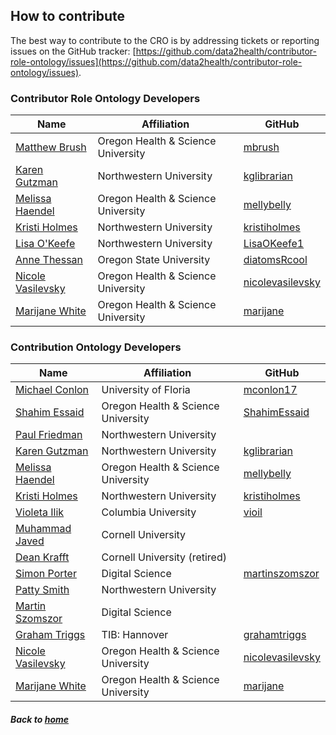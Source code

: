 ---
---
## How to contribute

The best way to contribute to the CRO is by addressing tickets or reporting issues on the GitHub tracker: [https://github.com/data2health/contributor-role-ontology/issues](https://github.com/data2health/contributor-role-ontology/issues).

### Contributor Role Ontology Developers

Name | Affiliation | GitHub
--- | --- | ---
[Matthew Brush](https://www.ohsu.edu/people/matthew-brush/AFE03ED3F99667D53E7B5151AC2B075C) | Oregon Health & Science University | [mbrush](https://github.com/mbrush) 
[Karen Gutzman](https://galter.northwestern.edu/About%20Us/karen-gutzman) | Northwestern University | [kglibrarian](https://github.com/kglibrarian) 
[Melissa Haendel](https://www.ohsu.edu/people/melissa-haendel/AFE044BDE8046E5D6FBDA51F448BDE2A) | Oregon Health & Science University | [mellybelly](https://github.com/mellybelly) 
[Kristi Holmes](https://www.feinberg.northwestern.edu/faculty-profiles/az/profile.html?xid=29964) | Northwestern University | [kristiholmes](https://github.com/kristiholmes) 
[Lisa O'Keefe](https://www.linkedin.com/in/lisaokeefe/) | Northwestern University | [LisaOKeefe1 ](https://github.com/LisaOKeefe1) 
[Anne Thessan](https://tislab.org/athessen.html) | Oregon State University | [diatomsRcool](https://github.com/diatomsRcool) 
[Nicole Vasilevsky](https://www.ohsu.edu/people/nicole-vasilevsky/AFE02EDDEA27ECE3D94EFA42F7295044) | Oregon Health & Science University | [nicolevasilevsky](https://github.com/nicolevasilevsky)
[Marijane White](https://www.ohsu.edu/people/marijane-white/37DF727DF6BE5A2DC7E2A37F35E3FD44) | Oregon Health & Science University | [marijane](https://github.com/marijane)

### Contribution Ontology Developers

Name | Affiliation | GitHub
--- | --- | ---
[Michael Conlon](http://openvivo.org/display/orcid0000-0002-1304-8447) | University of Floria | [mconlon17](https://github.com/mconlon17)
[Shahim Essaid](https://ohsu.pure.elsevier.com/en/persons/shahim-essaid) | Oregon Health & Science University | [ShahimEssaid](https://github.com/ShahimEssaid)
[Paul Friedman](http://openvivo.org/display/orcid0000-0001-8523-3687) |Northwestern University |
[Karen Gutzman](https://galter.northwestern.edu/About%20Us/karen-gutzman) | Northwestern University | [kglibrarian](https://github.com/kglibrarian) 
[Melissa Haendel](https://www.ohsu.edu/people/melissa-haendel/AFE044BDE8046E5D6FBDA51F448BDE2A) | Oregon Health & Science University | [mellybelly](https://github.com/mellybelly) 
[Kristi Holmes](https://www.feinberg.northwestern.edu/faculty-profiles/az/profile.html?xid=29964) | Northwestern University | [kristiholmes](https://github.com/kristiholmes)  
[Violeta Ilik](https://vioil.github.io/) | Columbia University | [vioil](https://github.com/vioil) 
[Muhammad Javed](http://openvivo.org/display/orcid0000-0001-9770-7640) | Cornell University | 
[Dean Krafft](http://www.cs.cornell.edu/dean/) | Cornell University (retired) | 
[Simon Porter](http://openvivo.org/display/orcid0000-0002-6151-8423) | Digital Science | [martinszomszor](https://github.com/martinszomszor)
[Patty Smith]() | Northwestern University | 
[Martin Szomszor](https://uk.linkedin.com/in/martinszomszor) | Digital Science |
[Graham Triggs](http://openvivo.org/display/orcid0000-0001-8530-8917) | TIB: Hannover | [grahamtriggs](https://github.com/grahamtriggs)
[Nicole Vasilevsky](https://www.ohsu.edu/people/nicole-vasilevsky/AFE02EDDEA27ECE3D94EFA42F7295044) | Oregon Health & Science University | [nicolevasilevsky](https://github.com/nicolevasilevsky)
[Marijane White](https://www.ohsu.edu/people/marijane-white/37DF727DF6BE5A2DC7E2A37F35E3FD44) | Oregon Health & Science University | [marijane](https://github.com/marijane)

##### Back to [home](https://data2health.github.io/contributor-role-ontology/)
